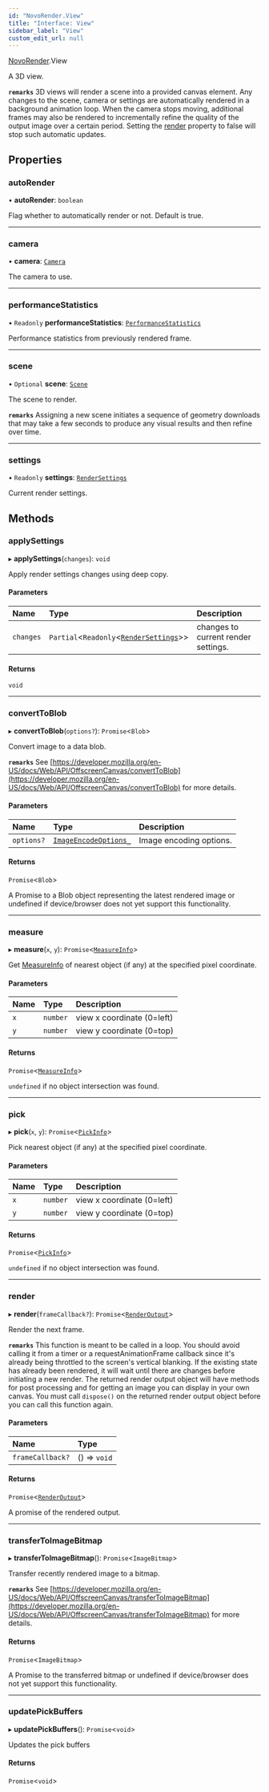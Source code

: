 ```yaml
---
id: "NovoRender.View"
title: "Interface: View"
sidebar_label: "View"
custom_edit_url: null
---
```


[NovoRender](../namespaces/NovoRender.md).View

A 3D view.

**`remarks`**
3D views will render a scene into a provided canvas element.
Any changes to the scene, camera or settings are automatically rendered in a background animation loop.
When the camera stops moving, additional frames may also be rendered to incrementally refine the quality of the output image over a certain period.
Setting the [render](NovoRender.View.md#render) property to false will stop such automatic updates.

## Properties

### autoRender

• **autoRender**: `boolean`

Flag whether to automatically render or not. Default is true.

___

### camera

• **camera**: [`Camera`](NovoRender.Camera.md)

The camera to use.

___

### performanceStatistics

• `Readonly` **performanceStatistics**: [`PerformanceStatistics`](NovoRender.PerformanceStatistics.md)

Performance statistics from previously rendered frame.

___

### scene

• `Optional` **scene**: [`Scene`](NovoRender.Scene.md)

The scene to render.

**`remarks`**
Assigning a new scene initiates a sequence of geometry downloads that may take a few seconds to produce any visual results and then refine over time.

___

### settings

• `Readonly` **settings**: [`RenderSettings`](NovoRender.RenderSettings.md)

Current render settings.

## Methods

### applySettings

▸ **applySettings**(`changes`): `void`

Apply render settings changes using deep copy.

#### Parameters

| Name | Type | Description |
| :------ | :------ | :------ |
| `changes` | `Partial`<`Readonly`<[`RenderSettings`](NovoRender.RenderSettings.md)\>\> | changes to current render settings. |

#### Returns

`void`

___

### convertToBlob

▸ **convertToBlob**(`options?`): `Promise`<`Blob`\>

Convert image to a data blob.

**`remarks`** See [https://developer.mozilla.org/en-US/docs/Web/API/OffscreenCanvas/convertToBlob](https://developer.mozilla.org/en-US/docs/Web/API/OffscreenCanvas/convertToBlob) for more details.

#### Parameters

| Name | Type | Description |
| :------ | :------ | :------ |
| `options?` | [`ImageEncodeOptions_`](NovoRender.ImageEncodeOptions_.md) | Image encoding options. |

#### Returns

`Promise`<`Blob`\>

A Promise to a Blob object representing the latest rendered image or undefined if device/browser does not yet support this functionality.

___

### measure

▸ **measure**(`x`, `y`): `Promise`<[`MeasureInfo`](NovoRender.MeasureInfo.md)\>

Get [MeasureInfo](NovoRender.MeasureInfo.md) of nearest object (if any) at the specified pixel coordinate.

#### Parameters

| Name | Type | Description |
| :------ | :------ | :------ |
| `x` | `number` | view x coordinate (0=left) |
| `y` | `number` | view y coordinate (0=top) |

#### Returns

`Promise`<[`MeasureInfo`](NovoRender.MeasureInfo.md)\>

`undefined` if no object intersection was found.

___

### pick

▸ **pick**(`x`, `y`): `Promise`<[`PickInfo`](NovoRender.PickInfo.md)\>

Pick nearest object (if any) at the specified pixel coordinate.

#### Parameters

| Name | Type | Description |
| :------ | :------ | :------ |
| `x` | `number` | view x coordinate (0=left) |
| `y` | `number` | view y coordinate (0=top) |

#### Returns

`Promise`<[`PickInfo`](NovoRender.PickInfo.md)\>

`undefined` if no object intersection was found.

___

### render

▸ **render**(`frameCallback?`): `Promise`<[`RenderOutput`](NovoRender.RenderOutput.md)\>

Render the next frame.

**`remarks`**
This function is meant to be called in a loop.
You should avoid calling it from a timer or a requestAnimationFrame callback since it's already being throttled to the screen's vertical blanking.
If the existing state has already been rendered, it will wait until there are changes before initiating a new render.
The returned render output object will have methods for post processing and for getting an image you can display in your own canvas.
You must call `dispose()` on the returned render output object before you can call this function again.

#### Parameters

| Name | Type |
| :------ | :------ |
| `frameCallback?` | () => `void` |

#### Returns

`Promise`<[`RenderOutput`](NovoRender.RenderOutput.md)\>

A promise of the rendered output.

___

### transferToImageBitmap

▸ **transferToImageBitmap**(): `Promise`<`ImageBitmap`\>

Transfer recently rendered image to a bitmap.

**`remarks`** See [https://developer.mozilla.org/en-US/docs/Web/API/OffscreenCanvas/transferToImageBitmap](https://developer.mozilla.org/en-US/docs/Web/API/OffscreenCanvas/transferToImageBitmap) for more details.

#### Returns

`Promise`<`ImageBitmap`\>

A Promise to the transferred bitmap or undefined if device/browser does not yet support this functionality.

___

### updatePickBuffers

▸ **updatePickBuffers**(): `Promise`<`void`\>

Updates the pick buffers

#### Returns

`Promise`<`void`\>
